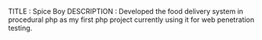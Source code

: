 TITLE : Spice Boy
DESCRIPTION : Developed the food delivery system in procedural php as my first php project currently using it for web penetration testing.

